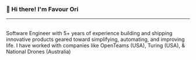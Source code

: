 <h3>👋 Hi there! I'm Favour Ori</h3>

<hr/>
<br/>
Software Engineer with 5+ years of experience building and shipping innovative products geared toward simplifying, automating, and improving life. I have worked with companies like OpenTeams (USA), Turing (USA), & National Drones (Australia)